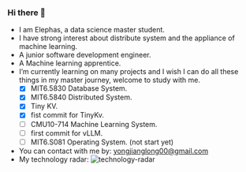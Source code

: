 ### Hi there 👋
- I am Elephas, a data science master student.
- I have strong interest about distribute system and the appliance of machine learning.
- A junior software development engineer.
- A Machine learning apprentice.
- I’m currently learning on many projects and I wish I can do all these things in my master journey, welcome to study with me.
  - [x] MIT6.5830 Database System.
  - [x] MIT6.5840 Distributed System.
  - [x] Tiny KV. 
  - [x] fist commit for TinyKv.
  - [ ] CMU10-714 Machine Learning System.
  - [ ] first commit for vLLM.
  - [ ] MIT6.S081 Operating System. (not start yet)
- You can contact with me by: yongjianglong00@gmail.com
- My technology radar: ![technology-radar](https://github.com/elephas00/elephas00/assets/72189234/7d1ef455-822e-40e3-bde8-23af32a435a1)

